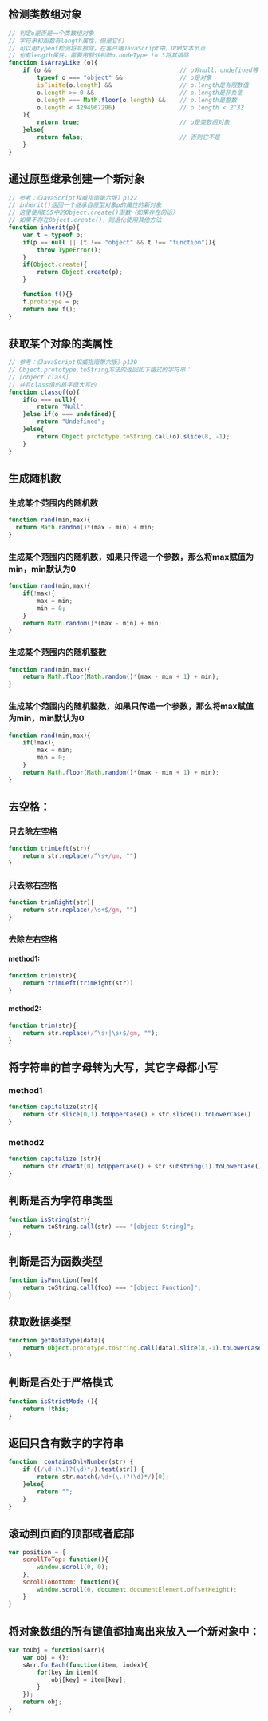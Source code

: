 ## 检测类数组对象
```javascript
// 判定o是否是一个类数组对象
// 字符串和函数有length属性，但是它们
// 可以用typeof检测将其排除。在客户端JavaScript中，DOM文本节点
// 也有length属性，需要用额外判断o.nodeType != 3将其排除
function isArrayLike (o){
    if (o &&                                    // o非null、undefined等
        typeof o === "object" &&                // o是对象
        isFinite(o.length) &&                   // o.length是有限数值
        o.length >= 0 &&                        // o.length是非负值
        o.length === Math.floor(o.length) &&    // o.length是整数
        o.length < 4294967296)                  // o.length < 2^32
    ){
        return true;                            // o是类数组对象
    }else{
        return false;                           // 否则它不是
    }
}
```

## 通过原型继承创建一个新对象
```javascript
// 参考：《JavaScript权威指南第六版》p122
// inherit()返回一个继承自原型对象p的属性的新对象
// 这里使用ES5中的Object.create()函数（如果存在的话）
// 如果不存在Object.create()，则退化使用其他方法
function inherit(p){
    var t = typeof p;
    if(p == null || (t !== "object" && t !== "function")){
        throw TypeError();
    }
    if(Object.create){
        return Object.create(p);
    }
    
    function f(){}
    f.prototype = p;
    return new f();
}
```

## 获取某个对象的类属性
```javascript
// 参考：《JavaScript权威指南第六版》p139
// Object.prototype.toString方法的返回如下格式的字符串：
// [object class]
// 并且class值的首字母大写的
function classof(o){
    if(o === null){
        return "Null";
    }else if(o === undefined){
        return "Undefined";
    }else{
        return Object.prototype.toString.call(o).slice(8, -1);
    }
}
```

## 生成随机数
### 生成某个范围内的随机数
```javascript
function rand(min,max){
  return Math.random()*(max - min) + min;
}
```
### 生成某个范围内的随机数，如果只传递一个参数，那么将max赋值为min，min默认为0
```javascript
function rand(min,max){
    if(!max){
        max = min;
        min = 0;
    }
    return Math.random()*(max - min) + min;
}
```
### 生成某个范围内的随机整数
```javascript
function rand(min,max){
    return Math.floor(Math.random()*(max - min + 1) + min);
}
```

### 生成某个范围内的随机整数，如果只传递一个参数，那么将max赋值为min，min默认为0
```javascript
function rand(min,max){
    if(!max){
        max = min;
        min = 0;
    }
    return Math.floor(Math.random()*(max - min + 1) + min);
}
```

## 去空格：
### 只去除左空格
```javascript
function trimLeft(str){
    return str.replace(/^\s+/gm, "")
}
  ```
### 只去除右空格
```javascript
function trimRight(str){
    return str.replace(/\s+$/gm, "")
}
```
### 去除左右空格
#### method1:
```javascript
function trim(str){
    return trimLeft(trimRight(str))
}
```
#### method2:
```javascript
function trim(str){
    return str.replace(/^\s+|\s+$/gm, "");
}
```

## 将字符串的首字母转为大写，其它字母都小写
### method1
```javascript
function capitalize(str){
    return str.slice(0,1).toUpperCase() + str.slice(1).toLowerCase()
}
```
### method2
```javascript
function capitalize (str){
    return str.charAt(0).toUpperCase() + str.substring(1).toLowerCase();
}
```

## 判断是否为字符串类型
```javascript
function isString(str){
    return toString.call(str) === "[object String]";
}
```

## 判断是否为函数类型
```javascript
function isFunction(foo){
	return toString.call(foo) === "[object Function]";
}
```
## 获取数据类型
```javascript
function getDataType(data){
	return Object.prototype.toString.call(data).slice(8,-1).toLowerCase();
}
```

## 判断是否处于严格模式
```javascript
function isStrictMode (){
	return !this;
}
```

## 返回只含有数字的字符串
```javascript
function  containsOnlyNumber(str) {
    if ((/\d+(\.)?(\d)*/).test(str)) {
        return str.match(/\d+(\.)?(\d)*/)[0];
    }else{
        return "";
    }
}
```
## 滚动到页面的顶部或者底部
```javascript
var position = {
    scrollToTop: function(){
        window.scroll(0, 0);
    },
    scrollToBottom: function(){
        window.scroll(0, document.documentElement.offsetHeight);
    }
}
```

## 将对象数组的所有键值都抽离出来放入一个新对象中：
```javascript
var toObj = function(sArr){
	var obj = {};
	sArr.forEach(function(item, index){
		for(key in item){
			obj[key] = item[key];
		}
	});
	return obj;
}
```
